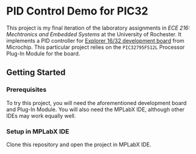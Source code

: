 # PID Control Demo for PIC32

This project is my final iteration of the laboratory assignments in *ECE 216: Mechtronics and Embedded Systems* at the University of Rochester.
It implements a PID controller for [Explorer 16/32 development board](https://www.microchip.com/en-us/development-tool/dm240001-2) from Microchip.
This particular project relies on the `PIC32795F512L` Processor Plug-In Module for the board. 

## Getting Started

### Prerequisites

To try this project, you will need the aforementioned development board and Plug-In Module.
You will also need the MPLabX IDE, although other IDEs may work equally well.

### Setup in MPLabX IDE

Clone this repository and open the project in MPLabX IDE.
